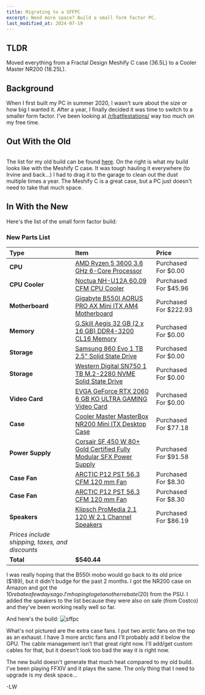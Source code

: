 ```yaml
---
title: Migrating to a SFFPC 
excerpt: Need more space? Build a small form factor PC.
last_modified_at: 2024-07-19
---
```


## TLDR

Moved everything from a Fractal Design Meshify C case (36.5L) to a Cooler Master NR200 (18.25L). 

## Background 

When I first built my PC in summer 2020, I wasn't sure about the size or how big I wanted it.
After a year, I finally decided it was time to switch to a smaller form factor. 
I've been looking at [/r/battlestations/](https://www.reddit.com/r/battlestations/) way too
much on my free time. 


## Out With the Old 

<figure style="width: 250px" class="align-right">
  <img src="https://u.cubeupload.com/lilwon/2021102101.jpg" alt="">
</figure>

The list for my old build can be found [here](https://lillianwon.com/post/Building-my-own-Tower-PC/).
On the right is what my build looks like with the Meshify C case. 
It was tough hauling it everywhere (to Irvine and back...) 
I had to drag it to the garage to clean out the dust multiple times a year. 
The Meshify C is a great case, but a PC just doesn't need to take that much space.

## In With the New

Here's the list of the small form factor build:

### New Parts List

Type|Item|Price
:----|:----|:----
**CPU** | [AMD Ryzen 5 3600 3.6 GHz 6-Core Processor](https://pcpartpicker.com/product/9nm323/amd-ryzen-5-3600-36-thz-6-core-processor-100-100000031box) | Purchased For $0.00 
**CPU Cooler** | [Noctua NH-U12A 60.09 CFM CPU Cooler](https://pcpartpicker.com/product/ZLtQzy/noctua-nh-u12a-6009-cfm-cpu-cooler-nh-u12a) | Purchased For $45.96 
**Motherboard** | [Gigabyte B550I AORUS PRO AX Mini ITX AM4 Motherboard](https://pcpartpicker.com/product/9pn8TW/gigabyte-b550i-aorus-pro-ax-mini-itx-am4-motherboard-b550i-aorus-pro-ax) | Purchased For $222.93 
**Memory** | [G.Skill Aegis 32 GB (2 x 16 GB) DDR4-3200 CL16 Memory](https://pcpartpicker.com/product/8BLwrH/gskill-aegis-32-gb-2-x-16-gb-ddr4-3200-memory-f4-3200c16d-32gis) | Purchased For $0.00 
**Storage** | [Samsung 860 Evo 1 TB 2.5" Solid State Drive](https://pcpartpicker.com/product/yzfhP6/samsung-860-evo-1tb-25-solid-state-drive-mz-76e1t0bam) | Purchased For $0.00 
**Storage** | [Western Digital SN750 1 TB M.2-2280 NVME Solid State Drive](https://pcpartpicker.com/product/QQrmP6/western-digital-sn750-1-tb-m2-2280-solid-state-drive-wds100t3x0c) | Purchased For $0.00 
**Video Card** | [EVGA GeForce RTX 2060 6 GB KO ULTRA GAMING Video Card](https://pcpartpicker.com/product/2H7p99/evga-geforce-rtx-2060-6-gb-ko-ultra-gaming-video-card-06g-p4-2068-kr) | Purchased For $0.00 
**Case** | [Cooler Master MasterBox NR200 Mini ITX Desktop Case](https://pcpartpicker.com/product/r6bCmG/cooler-master-masterbox-nr200-mini-itx-desktop-case-mcb-nr200-wnnn-s00) | Purchased For $77.18 
**Power Supply** | [Corsair SF 450 W 80+ Gold Certified Fully Modular SFX Power Supply](https://pcpartpicker.com/product/Dv38TW/corsair-power-supply-cp9020104na) | Purchased For $91.58 
**Case Fan** | [ARCTIC P12 PST 56.3 CFM 120 mm Fan](https://pcpartpicker.com/product/rvWBD3/arctic-p12-pst-563-cfm-120-mm-fan-acfan00134a) | Purchased For $8.30 
**Case Fan** | [ARCTIC P12 PST 56.3 CFM 120 mm Fan](https://pcpartpicker.com/product/rvWBD3/arctic-p12-pst-563-cfm-120-mm-fan-acfan00134a) | Purchased For $8.30 
**Speakers** | [Klipsch ProMedia 2.1 120 W 2.1 Channel Speakers](https://pcpartpicker.com/product/y2vRsY/klipsch-speakers-promedia21) | Purchased For $86.19 
 | *Prices include shipping, taxes, and discounts* |
 | **Total** | **$540.44**

I was really hoping that the B550i mobo would go back to its old price ($189), 
but it didn't budge for the past 2 months. I got the NR200 case on Amazon and got the $10
rebate a few days ago. I'm hoping to get another rebate ($20) from the PSU.
I added the speakers to the list because they were also on sale (from Costco) and they've been
working really well so far.   

And here's the build: 
![sffpc](https://u.cubeupload.com/lilwon/2021102302.jpg)

What's not pictured are the extra case fans.
I put two arctic fans on the top as an exhaust. I have 3 more arctic fans 
and I'll probably add it below the GPU. The cable management isn't that great right now.
I'll add/get custom cables for that, but it doesn't look too bad
the way it is right now.   

The new build doesn't generate that much heat compared to my old build. I've been
playing FFXIV and it plays the same. The only thing that I need to upgrade 
is my desk space...

-LW